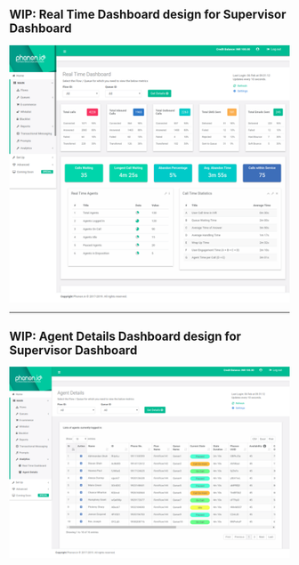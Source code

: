 ## WIP: Real Time Dashboard design for Supervisor Dashboard

![Real Time Sashboard](https://github.com/abhinandan2/supervisor-sashboard/blob/master/Real%20Time%20Dashboard%20Screenshot%20Updated%201.png.png)

-----


## WIP: Agent Details Dashboard design for Supervisor Dashboard
![Agent Details](https://github.com/abhinandan2/supervisor-sashboard/blob/master/Agent%20Dashboard%20Updated%201.png)
